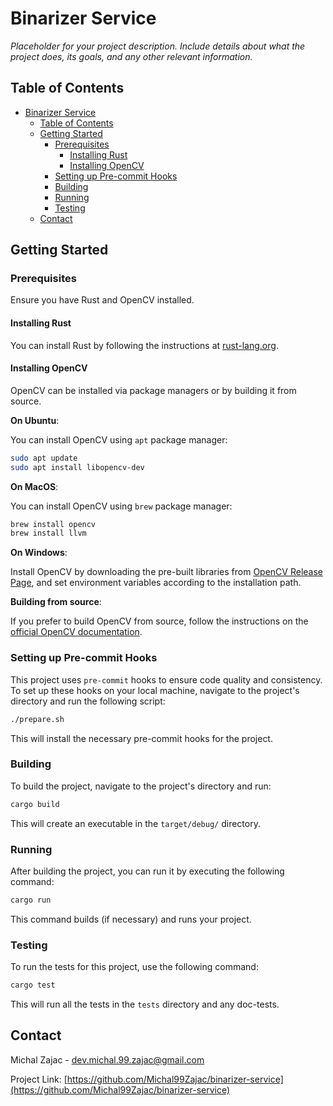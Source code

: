 # Binarizer Service

*Placeholder for your project description. Include details about what the project does, its goals, and any other relevant information.*

## Table of Contents

- [Binarizer Service](#binarizer-service)
  - [Table of Contents](#table-of-contents)
  - [Getting Started](#getting-started)
    - [Prerequisites](#prerequisites)
      - [Installing Rust](#installing-rust)
      - [Installing OpenCV](#installing-opencv)
    - [Setting up Pre-commit Hooks](#setting-up-pre-commit-hooks)
    - [Building](#building)
    - [Running](#running)
    - [Testing](#testing)
  - [Contact](#contact)

## Getting Started

### Prerequisites

Ensure you have Rust and OpenCV installed.

#### Installing Rust

You can install Rust by following the instructions at [rust-lang.org](https://www.rust-lang.org/tools/install).

#### Installing OpenCV

OpenCV can be installed via package managers or by building it from source.

**On Ubuntu**:

You can install OpenCV using `apt` package manager:

```sh
sudo apt update
sudo apt install libopencv-dev
```

**On MacOS**:

You can install OpenCV using `brew` package manager:

```sh
brew install opencv
brew install llvm
```

**On Windows**:

Install OpenCV by downloading the pre-built libraries from [OpenCV Release Page](https://opencv.org/releases/), and set environment variables according to the installation path.

**Building from source**:

If you prefer to build OpenCV from source, follow the instructions on the [official OpenCV documentation](https://docs.opencv.org/master/d7/d9f/tutorial_linux_install.html).

### Setting up Pre-commit Hooks

This project uses `pre-commit` hooks to ensure code quality and consistency. To set up these hooks on your local machine, navigate to the project's directory and run the following script:

```sh
./prepare.sh
```

This will install the necessary pre-commit hooks for the project.

### Building

To build the project, navigate to the project's directory and run:

```sh
cargo build
```

This will create an executable in the `target/debug/` directory.

### Running

After building the project, you can run it by executing the following command:

```sh
cargo run
```

This command builds (if necessary) and runs your project.

### Testing

To run the tests for this project, use the following command:

```sh
cargo test
```

This will run all the tests in the `tests` directory and any doc-tests.

## Contact

Michal Zajac - dev.michal.99.zajac@gmail.com

Project Link: [https://github.com/Michal99Zajac/binarizer-service](https://github.com/Michal99Zajac/binarizer-service)
